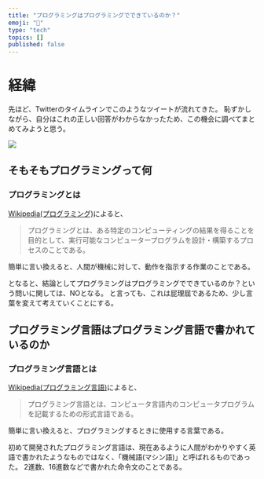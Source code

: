 ```yaml
---
title: "プログラミングはプログラミングでできているのか？"
emoji: "🐷"
type: "tech"
topics: []
published: false
---
```


# 経緯
先ほど、Twitterのタイムラインでこのようなツイートが流れてきた。
恥ずかしながら、自分はこれの正しい回答がわからなかったため、この機会に調べてまとめてみようと思う。

![](https://storage.googleapis.com/zenn-user-upload/41d67b85cfee00535c0b6fd9.png)

## そもそもプログラミングって何

### プログラミングとは
[Wikipedia(プログラミング)](https://ja.wikipedia.org/wiki/%E3%83%97%E3%83%AD%E3%82%B0%E3%83%A9%E3%83%9F%E3%83%B3%E3%82%B0)によると、
>プログラミングとは、ある特定のコンピューティングの結果を得ることを目的として、実行可能なコンピュータープログラムを設計・構築するプロセスのことである。

簡単に言い換えると、人間が機械に対して、動作を指示する作業のことである。

となると、結論としてプログラミングはプログラミングでできているのか？という問いに関しては、NOとなる。
と言っても、これは屁理屈であるため、少し言葉を変えて考えていくことにする。

## プログラミング言語はプログラミング言語で書かれているのか

### プログラミング言語とは
[Wikipedia(プログラミング言語)](https://ja.wikipedia.org/wiki/%E3%83%97%E3%83%AD%E3%82%B0%E3%83%A9%E3%83%9F%E3%83%B3%E3%82%B0%E8%A8%80%E8%AA%9E)によると、
>プログラミング言語とは、コンピュータ言語内のコンピュータプログラムを記載するための形式言語である。

簡単に言い換えると、プログラミングするときに使用する言葉である。



初めて開発されたプログラミング言語は、現在あるように人間がわかりやすく英語で書かれたようなものではなく、「機械語(マシン語)」と呼ばれるものであった。
2進数、16進数などで書かれた命令文のことである。








